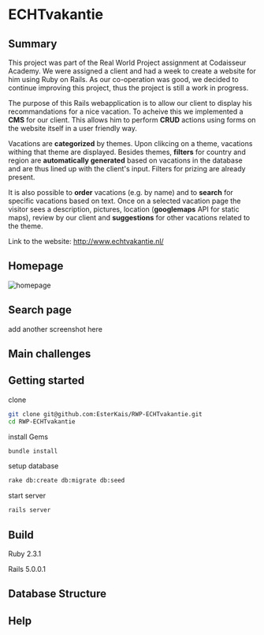 # ECHTvakantie

## Summary

This project was part of the Real World Project assignment at Codaisseur Academy. We were assigned a client and had a week to create a website for him using Ruby on Rails. As our co-operation was good, we decided to continue improving this project, thus the project is still a work in progress.

The purpose of this Rails webapplication is to allow our client to display his recommandations for a nice vacation. To acheive this we implemented a **CMS** for our client. This allows him to perform **CRUD** actions using forms on the website itself in a user friendly way.

Vacations are **categorized** by themes. Upon clikcing on a theme, vacations withing that theme are displayed. Besides themes, **filters** for country and region are **automatically generated** based on vacations in the database and are thus lined up with the client's input. Filters for prizing are already present.

It is also possible to **order** vacations (e.g. by name) and to **search** for specific vacations based on text. Once on a selected vacation page the visitor sees a description, pictures, location (**googlemaps** API for static maps), review by our client and **suggestions** for other vacations related to the theme.

Link to the website: http://www.echtvakantie.nl/

## Homepage

![homepage](http://res.cloudinary.com/dfc7k24vb/image/upload/v1480329536/screencapture-echtvakantie-herokuapp-1480329521674_dggaml.png "Homepage Screenshot")

## Search page

add another screenshot here

## Main challenges

## Getting started

  clone
  ```bash
  git clone git@github.com:EsterKais/RWP-ECHTvakantie.git
  cd RWP-ECHTvakantie
  ```
  install Gems
  ```bash
  bundle install
  ```
  setup database

  ```bash
  rake db:create db:migrate db:seed
  ```
  start server
  ```bash
  rails server
  ```
## Build

Ruby 2.3.1

Rails 5.0.0.1

## Database Structure

## Help
